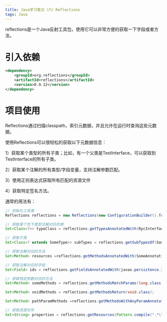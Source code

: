 ```yaml
---
title: Java学习笔记（六）Reflections
tags: Java
---
```


reflections是一个Java反射工具包，使用它可以非常方便的获取一下字段或者方法。

# 引入依赖

```xml
<dependency>
    <groupId>org.reflections</groupId>
    <artifactId>reflections</artifactId>
    <version>0.9.12</version>
</dependency>
```

# 项目使用

Reflections通过扫描classpath，索引元数据，并且允许在运行时查询这些元数据。

使用Reflections可以很轻松的获取以下元数据信息：

1）获取某个类型的所有子类；比如，有一个父类是TestInterface，可以获取到TestInterface的所有子类。

2）获取某个注解的所有类型/字段变量，支持注解参数匹配。

3）使用正则表达式获取所有匹配的资源文件

4）获取特定签名方法。

通常的用法有：

```java
// 初始化工具类
Reflections reflections = new Reflections(new ConfigurationBuilder().forPackages(basePackages).addScanners(new SubTypesScanner()).addScanners(new FieldAnnotationsScanner()));

// 获取某个包下类型注解对应的类
Set<Class<?>> typeClass = reflections.getTypesAnnotatedWith(RpcInterface.class, true);

// 获取子类
Set<Class<? extends SomeType>> subTypes = reflections.getSubTypesOf(SomeType.class);

// 获取注解对应的方法
Set<Method> resources =reflections.getMethodsAnnotatedWith(SomeAnnotation.class);

// 获取注解对应的字段
Set<Field> ids = reflections.getFieldsAnnotatedWith(javax.persistence.Id.class);

// 获取特定参数对应的方法
Set<Method> someMethods = reflections.getMethodsMatchParams(long.class, int.class);

Set<Method> voidMethods = reflections.getMethodsReturn(void.class);

Set<Method> pathParamMethods =reflections.getMethodsWithAnyParamAnnotated(PathParam.class);

// 获取资源文件
Set<String> properties = reflections.getResources(Pattern.compile(".*\\.properties"));
```
